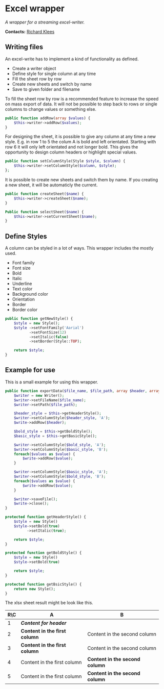 # Excel wrapper

*A wrapper for a streaming excel-writer.*

**Contacts:** [Richard Klees](https://github.com/klees)

## Writing files

An excel-write has to implement a kind of functionality as defined.

* Create a writer object
* Define style for single column at any time
* Fill the sheet row by row
* Create new sheets and switch by name
* Save to given folder and filename

To fill the sheet row by row is a recommended feature to increase the speed on mass export of data. It will not be possible to step back to rows or single columns to change values or something else.

```php
public function addRow(array $values) {
    $this->writer->addRow($values);
}
```

For designing the sheet, it is possible to give any column at any time a new style. E.g. in row 1 to 5 the colum A is bold and left orientated. Starting with row 6 it will only left orientated and not longer bold. This gives the opportunity to design column headers or highlight special values.

```php
public function setColumnStyle(Style $style, $column) {
    $this->writer->setColumnStyle($column, $style);
};
```

It is possible to create new sheets and switch them by name. If you creating a new sheet, it will be automaticly the current.

```php
public function createSheet($name) {
    $this->writer->createSheet($name);
}

Public function selectSheet($name) {
    $this->writer->setCurrentSheet($name);
}
```

## Define Styles

A column can be styled in a lot of ways. This wrapper includes the mostly used.

* Font family
* Font size
* Bold
* Italic
* Underline
* Text color
* Background color
* Orientation
* Border
* Border color

```php
public function getNewStyle() {
    $style = new Style();
    $style ->setFontFamily('Aarial')
           ->setFontSize(12)
           ->setItalic(false)
           ->setBorder(Style::TOP);

    return $style;
}
```

## Example for use

This is a small example for using this wrapper.

```php
public function exportData($file_name, $file_path, array $header, array $values) {
    $writer = new Writer();
    $writer->setFileName($file_name);
    $writer->setPath($file_path);

    $header_style = $this->getHeaderStyle();
    $writer->setColumnStyle($header_style, 'A');
    $write->addRow($header);

    $bold_style = $this->getBoldStyle();
    $basic_style = $this->getBasicStyle();

    $writer->setColumnStyle($bold_style, 'A');
    $writer->setColumnStyle($basic_style, 'B');
    foreach($values as $value) {
        $write->addRow($value);
    }

    $writer->setColumnStyle($basic_style, 'A');
    $writer->setColumnStyle($bold_style, 'B');
    foreach($values as $value) {
        $write->addRow($value);
    }

    $writer->saveFile();
    $write->close();
}

protected function getHeaderStyle() {
    $style = new Style()
    $style->setBold(true)
          ->setItalic(true);

    return $style;
}

protected function getBoldStyle() {
    $style = new Style()
    $style->setBold(true)

    return $style;
}

protected function getBsicStyle() {
    return new Style();
}
```

The xlsx sheet result might be look like this.

R\C | A | B
------------ | ------------- | ------------
1 | **_Content for header_**
2 | **Content in the first column** | Content in the second column
3 | **Content in the first column** | Content in the second column
4 | Content in the first column | **Content in the second column**
5 | Content in the first column | **Content in the second column**